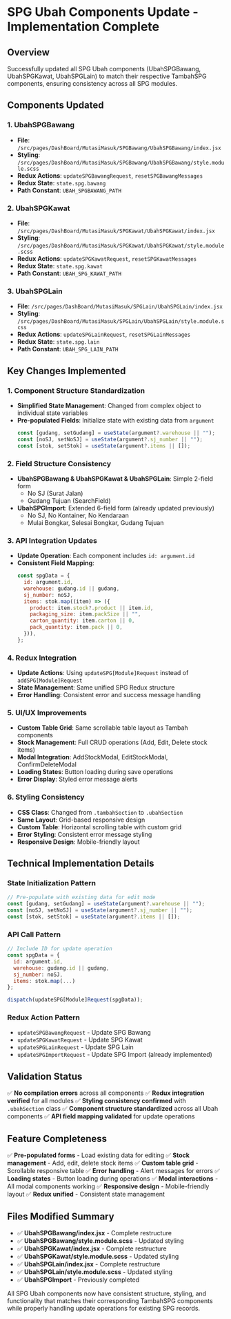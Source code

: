 # SPG Ubah Components Update - Implementation Complete

## Overview
Successfully updated all SPG Ubah components (UbahSPGBawang, UbahSPGKawat, UbahSPGLain) to match their respective TambahSPG components, ensuring consistency across all SPG modules.

## Components Updated

### 1. UbahSPGBawang
- **File**: `/src/pages/DashBoard/MutasiMasuk/SPGBawang/UbahSPGBawang/index.jsx`
- **Styling**: `/src/pages/DashBoard/MutasiMasuk/SPGBawang/UbahSPGBawang/style.module.scss`
- **Redux Actions**: `updateSPGBawangRequest`, `resetSPGBawangMessages`
- **Redux State**: `state.spg.bawang`
- **Path Constant**: `UBAH_SPGBAWANG_PATH`

### 2. UbahSPGKawat
- **File**: `/src/pages/DashBoard/MutasiMasuk/SPGKawat/UbahSPGKawat/index.jsx`
- **Styling**: `/src/pages/DashBoard/MutasiMasuk/SPGKawat/UbahSPGKawat/style.module.scss`
- **Redux Actions**: `updateSPGKawatRequest`, `resetSPGKawatMessages`
- **Redux State**: `state.spg.kawat`
- **Path Constant**: `UBAH_SPG_KAWAT_PATH`

### 3. UbahSPGLain
- **File**: `/src/pages/DashBoard/MutasiMasuk/SPGLain/UbahSPGLain/index.jsx`
- **Styling**: `/src/pages/DashBoard/MutasiMasuk/SPGLain/UbahSPGLain/style.module.scss`
- **Redux Actions**: `updateSPGLainRequest`, `resetSPGLainMessages`
- **Redux State**: `state.spg.lain`
- **Path Constant**: `UBAH_SPG_LAIN_PATH`

## Key Changes Implemented

### 1. Component Structure Standardization
- **Simplified State Management**: Changed from complex object to individual state variables
- **Pre-populated Fields**: Initialize state with existing data from `argument`
  ```javascript
  const [gudang, setGudang] = useState(argument?.warehouse || "");
  const [noSJ, setNoSJ] = useState(argument?.sj_number || "");
  const [stok, setStok] = useState(argument?.items || []);
  ```

### 2. Field Structure Consistency
- **UbahSPGBawang & UbahSPGKawat & UbahSPGLain**: Simple 2-field form
  - No SJ (Surat Jalan)
  - Gudang Tujuan (SearchField)
- **UbahSPGImport**: Extended 6-field form (already updated previously)
  - No SJ, No Kontainer, No Kendaraan
  - Mulai Bongkar, Selesai Bongkar, Gudang Tujuan

### 3. API Integration Updates
- **Update Operation**: Each component includes `id: argument.id`
- **Consistent Field Mapping**:
  ```javascript
  const spgData = {
    id: argument.id,
    warehouse: gudang.id || gudang,
    sj_number: noSJ,
    items: stok.map((item) => ({
      product: item.stock?.product || item.id,
      packaging_size: item.packSize || "",
      carton_quantity: item.carton || 0,
      pack_quantity: item.pack || 0,
    })),
  };
  ```

### 4. Redux Integration
- **Update Actions**: Using `updateSPG[Module]Request` instead of `addSPG[Module]Request`
- **State Management**: Same unified SPG Redux structure
- **Error Handling**: Consistent error and success message handling

### 5. UI/UX Improvements
- **Custom Table Grid**: Same scrollable table layout as Tambah components
- **Stock Management**: Full CRUD operations (Add, Edit, Delete stock items)
- **Modal Integration**: AddStockModal, EditStockModal, ConfirmDeleteModal
- **Loading States**: Button loading during save operations
- **Error Display**: Styled error message alerts

### 6. Styling Consistency
- **CSS Class**: Changed from `.tambahSection` to `.ubahSection`
- **Same Layout**: Grid-based responsive design
- **Custom Table**: Horizontal scrolling table with custom grid
- **Error Styling**: Consistent error message styling
- **Responsive Design**: Mobile-friendly layout

## Technical Implementation Details

### State Initialization Pattern
```javascript
// Pre-populate with existing data for edit mode
const [gudang, setGudang] = useState(argument?.warehouse || "");
const [noSJ, setNoSJ] = useState(argument?.sj_number || "");
const [stok, setStok] = useState(argument?.items || []);
```

### API Call Pattern
```javascript
// Include ID for update operation
const spgData = {
  id: argument.id,
  warehouse: gudang.id || gudang,
  sj_number: noSJ,
  items: stok.map(...)
};

dispatch(updateSPG[Module]Request(spgData));
```

### Redux Action Pattern
- `updateSPGBawangRequest` - Update SPG Bawang
- `updateSPGKawatRequest` - Update SPG Kawat  
- `updateSPGLainRequest` - Update SPG Lain
- `updateSPGImportRequest` - Update SPG Import (already implemented)

## Validation Status
✅ **No compilation errors** across all components
✅ **Redux integration verified** for all modules
✅ **Styling consistency confirmed** with `.ubahSection` class
✅ **Component structure standardized** across all Ubah components
✅ **API field mapping validated** for update operations

## Feature Completeness
✅ **Pre-populated forms** - Load existing data for editing
✅ **Stock management** - Add, edit, delete stock items
✅ **Custom table grid** - Scrollable responsive table
✅ **Error handling** - Alert messages for errors
✅ **Loading states** - Button loading during operations
✅ **Modal interactions** - All modal components working
✅ **Responsive design** - Mobile-friendly layout
✅ **Redux unified** - Consistent state management

## Files Modified Summary
- ✅ **UbahSPGBawang/index.jsx** - Complete restructure
- ✅ **UbahSPGBawang/style.module.scss** - Updated styling
- ✅ **UbahSPGKawat/index.jsx** - Complete restructure  
- ✅ **UbahSPGKawat/style.module.scss** - Updated styling
- ✅ **UbahSPGLain/index.jsx** - Complete restructure
- ✅ **UbahSPGLain/style.module.scss** - Updated styling
- ✅ **UbahSPGImport** - Previously completed

All SPG Ubah components now have consistent structure, styling, and functionality that matches their corresponding TambahSPG components while properly handling update operations for existing SPG records.

